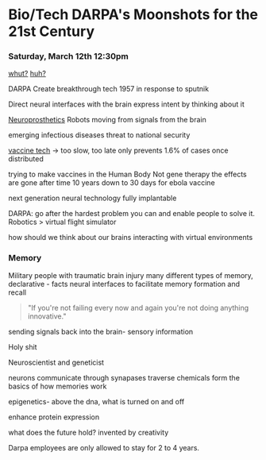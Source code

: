 # Bio/Tech DARPA's Moonshots for the 21st Century

### Saturday, March 12th 12:30pm

[whut?](http://www.darpa.mil/program/our-research/darpa-and-the-brain-initiative)
[huh?](http://www.darpa.mil/news-events/2016-03-16)

DARPA
Create breakthrough tech
1957 in response to sputnik

Direct neural interfaces with the brain
express intent by thinking about it

[Neuroprosthetics](http://www.bme.miami.edu/nrg/)
Robots moving from signals from the brain

emerging infectious diseases
threat to national security

[vaccine tech](https://www.youtube.com/watch?v=UD-ex1nrtGI) -> too slow, too late
only prevents 1.6% of cases once distributed

trying to make vaccines in the Human Body
Not gene therapy
the effects are gone after time
10 years down to 30 days for ebola vaccine

next generation neural technology
fully implantable

DARPA: go after the hardest problem you can and enable people to solve it.
Robotics > virtual flight simulator

how should we think about our brains interacting with virtual environments

### Memory

Military people with traumatic brain injury
many different types of memory, declarative - facts
neural interfaces to facilitate memory formation and recall

> "If you're not failing every now and again you're not doing anything innovative."

sending signals back into the brain- sensory information

Holy shit

Neuroscientist and geneticist

neurons communicate through synapases
traverse chemicals form the basics of how memories work

epigenetics- above the dna, what is turned on and off

enhance protein expression

what does the future hold?
invented by creativity

Darpa employees are only allowed to stay for 2 to 4 years.